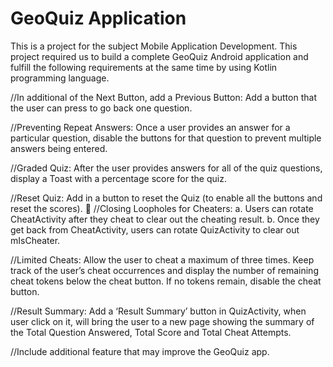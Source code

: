 # GeoQuiz Application
This is a project for the subject Mobile Application Development. This project required us to build a complete GeoQuiz Android application and fulfill the following requirements at the same time by using Kotlin programming language.

//In additional of the Next Button, add a Previous Button: Add a button that the user can press to go back one question.

//Preventing Repeat Answers: Once a user provides an answer for a particular question, disable the buttons for that question to prevent multiple answers being entered.

//Graded Quiz: After the user provides answers for all of the quiz questions, display a Toast with a percentage score for the quiz.

//Reset Quiz: Add in a button to reset the Quiz (to enable all the buttons and reset the scores).
 
//Closing Loopholes for Cheaters:
a. Users can rotate CheatActivity after they cheat to clear out the cheating result.
b. Once they get back from CheatActivity, users can rotate QuizActivity to clear out
mIsCheater.

//Limited Cheats: Allow the user to cheat a maximum of three times. Keep track of the user’s cheat occurrences and display the number of remaining cheat tokens below the cheat button. If no tokens remain, disable the cheat button.

//Result Summary: Add a ‘Result Summary’ button in QuizActivity, when user click on it, will bring the user to a new page showing the summary of the Total Question Answered, Total Score and Total Cheat Attempts.

//Include additional feature that may improve the GeoQuiz app.

